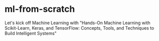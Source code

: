 # ml-from-scratch
Let's kick off Machine Learning with "Hands-On Machine Learning with Scikit-Learn, Keras, and TensorFlow: Concepts, Tools, and Techniques to Build Intelligent Systems"
